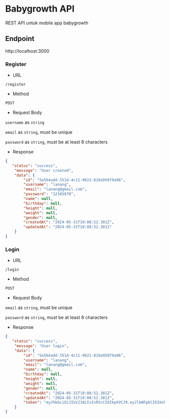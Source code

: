 # Babygrowth API

REST API untuk mobile app babygrowth

## Endpoint

http://localhost:3000



### Register

- URL

`/register`

- Method

 `POST`

- Request Body

`username` as `string`

`email` as `string`, must be unique

`password` as `string`, must be at least 8 characters

- Response

```json
{
   "status": "success",
    "message": "User created",
    "data": {
        "id": "5e5b4add-351d-4c11-9622-819a958f9a96",
        "username": "lanang",
        "email": "lanang@gmail.com",
        "password": "12345678",
        "name": null,
        "birthday": null,
        "height": null,
        "weight": null,
        "gender": null,
        "createdAt": "2024-05-31T10:08:52.381Z",
        "updatedAt": "2024-05-31T10:08:52.381Z"
    }
}
```

### Login

- URL

`/login`

- Method

 `POST`

- Request Body

`email` as `string`, must be unique

`password` as `string`, must be at least 8 characters

- Response

```json
{
   "status": "success",
    "message": "User login",
    "data": {
        "id": "5e5b4add-351d-4c11-9622-819a958f9a96",
        "username": "lanang",
        "email": "lanang@gmail.com",
        "name": null,
        "birthday": null,
        "height": null,
        "weight": null,
        "gender": null,
        "createdAt": "2024-05-31T10:08:52.381Z",
        "updatedAt": "2024-05-31T10:08:52.381Z",
        "token": "eyJhbGciOiJIUzI1NiIsInR5cCI6IkpXVCJ9.eyJlbWFpbCI6ImxhbmFuZ0BnbWFpbC5jb20iLCJpYXQiOjE3MTcxNTAyMTJ9.86FXsM8MFOm_lZMbRHXBOJxrUJBNKL-hzkyAVFpUi5A"
    }
}
```
